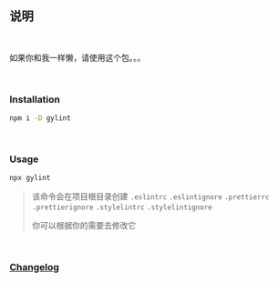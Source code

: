 ## 说明

<br>

如果你和我一样懒，请使用这个包。。。

<br>

### Installation

```bash
npm i -D gylint
```

<br>

### Usage

```bash
npx gylint
```

> 该命令会在项目根目录创建 `.eslintrc` `.eslintignore` `.prettierrc` `.prettierignore` `.stylelintrc` `.stylelintignore`
>
> 你可以根据你的需要去修改它

<br>

### [Changelog](https://github.com/Whosydd/gylint/blob/main/CHANGELOG.md)

